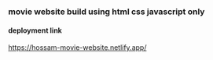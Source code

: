 ### movie website build using html css javascript only 

#### deployment link 
https://hossam-movie-website.netlify.app/
